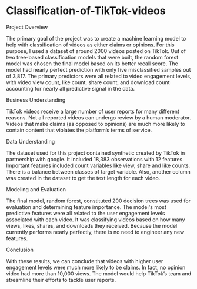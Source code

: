 # Classification-of-TikTok-videos

Project Overview

The primary goal of the project was to create a machine learning model to help with classification of videos as either claims or opinions. For this purpose, I used a dataset of around 2000 videos posted on TikTok. Out of two tree-based classification models that were built, the random forest model was chosen the final model based on its better recall score. The model had nearly perfect prediction with only five misclassified samples out of 3,817. The primary predictors were all related to video engagement levels, with video view count, like count, share count, and download count accounting for nearly all predictive signal in the data.

Business Understanding 

TikTok videos receive a large number of user reports for many different reasons. Not all reported videos can undergo review by a human moderator. Videos that make claims (as opposed to opinions) are much more likely to contain content that violates the platform’s terms of service. 

Data Understanding 

The dataset used for this project contained synthetic created by TikTok in partnership with google. It included 18,383 observations with 12 features. Important features included count variables like view, share and like counts. There is a balance between classes of target variable. Also, another column was created in the dataset to get the text length for each video.

Modeling and Evaluation 

The final model, random forest, constituted 200 decision trees was used for evaluation and determining feature importance. The model's most predictive features were all related to the user engagement levels associated with each video. It was classifying videos based on how many views, likes, shares, and downloads they received. Because the model currently performs nearly perfectly, there is no need to engineer any new features.

Conclusion

With these results, we can conclude that videos with higher user engagement levels were much more likely to be claims. In fact, no opinion video had more than 10,000 views. The model would help TikTok’s team and streamline their efforts to tackle user reports. 

